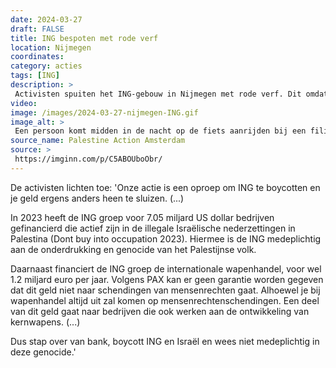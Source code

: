 ```yaml
---
date: 2024-03-27
draft: FALSE
title: ING bespoten met rode verf
location: Nijmegen
coordinates: 
category: acties
tags: [ING]
description: > 
 Activisten spuiten het ING-gebouw in Nijmegen met rode verf. Dit omdat de ING investeert in illegale landroof in Palestina en wapenhandel financiert waarmee mensenrechten worden geschonden.
video: 
image: /images/2024-03-27-nijmegen-ING.gif
image_alt: > 
 Een persoon komt midden in de nacht op de fiets aanrijden bij een filiaal van de ING bank. Voor de ingang stapt de persoon af, pakt een apparaat, en begint de voorgevel van het filiaal en het lichtgevende logo van de ING rood te spuiten.
source_name: Palestine Action Amsterdam
source: > 
 https://imginn.com/p/C5ABOUboObr/
---
```

De activisten lichten toe: 'Onze actie is een oproep om ING te boycotten en je geld ergens anders heen te sluizen. (...)

In 2023 heeft de ING groep voor 7.05 miljard US dollar bedrijven gefinancierd die actief zijn in de illegale Israëlische nederzettingen in Palestina (Dont buy into occupation 2023). Hiermee is de ING medeplichtig aan de onderdrukking en genocide van het Palestijnse volk.

Daarnaast financiert de ING groep de internationale wapenhandel, voor wel 1.2 miljard euro per jaar. Volgens PAX kan er geen garantie worden gegeven dat dit geld niet naar schendingen van mensenrechten gaat. Alhoewel je bij wapenhandel altijd uit zal komen op mensenrechtenschendingen. Een deel van dit geld gaat naar bedrijven die ook werken aan de ontwikkeling van kernwapens. (...)

Dus stap over van bank, boycott ING en Israël en wees niet medeplichtig in deze genocide.'